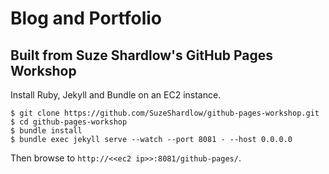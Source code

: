 # Blog and Portfolio 

## Built from Suze Shardlow's GitHub Pages Workshop

Install Ruby, Jekyll and Bundle on an EC2 instance.

```
$ git clone https://github.com/SuzeShardlow/github-pages-workshop.git
$ cd github-pages-workshop
$ bundle install
$ bundle exec jekyll serve --watch --port 8081 - --host 0.0.0.0
```

Then browse to `http://<<ec2 ip>>:8081/github-pages/`.
